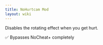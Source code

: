 ```yaml
---
title: NoHurtcam Mod
layout: wiki
---
```

Disables the rotating effect when you get hurt.

:white_check_mark: Bypasses NoCheat+ completely
